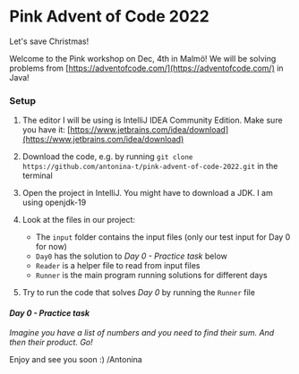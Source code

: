 # Pink Advent of Code 2022
Let's save Christmas!

Welcome to the Pink workshop on Dec, 4th in Malmö! We will be solving problems from [https://adventofcode.com/](https://adventofcode.com/) in Java!

### Setup

1. The editor I will be using is IntelliJ IDEA Community Edition. Make sure you have it: [https://www.jetbrains.com/idea/download](https://www.jetbrains.com/idea/download)

2. Download the code, e.g. by running `git clone https://github.com/antonina-t/pink-advent-of-code-2022.git` in the terminal

3. Open the project in IntelliJ. You might have to download a JDK. I am using openjdk-19

4. Look at the files in our project: 
   * The `input` folder contains the input files (only our test input for Day 0 for now)
   * `Day0` has the solution to _Day 0 - Practice task_ below
   * `Reader` is a helper file to read from input files
   * `Runner` is the main program running solutions for different days

5. Try to run the code that solves _Day 0_ by running the `Runner` file

#### _Day 0 - Practice task_

_Imagine you have a list of numbers and you need to find their sum. And then their product. Go!_

Enjoy and see you soon :)
/Antonina
